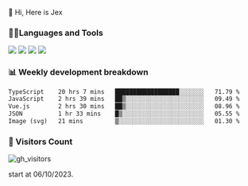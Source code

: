  👋 Hi, Here is Jex

 

### 🧑‍💻Languages and Tools

<code><a href="https://react.dev"><img src="https://api.iconify.design/logos:react.svg" /></a></code>
<code><a href="https://github.com/vuejs/core"><img src="https://api.iconify.design/logos:vue.svg" /></a></code> 
<code><a href="https://github.com/microsoft/TypeScript"><img src="https://api.iconify.design/logos:typescript-icon.svg" /></a></code>
<code><a href="https://threejs.org/"><img src="https://api.iconify.design/logos:threejs.svg" /></a></code>

### 📊 Weekly development breakdown

<!--START_SECTION:waka-->

```txt
TypeScript    20 hrs 7 mins   ██████████████████░░░░░░░   71.79 %
JavaScript    2 hrs 39 mins   ██▒░░░░░░░░░░░░░░░░░░░░░░   09.49 %
Vue.js        2 hrs 30 mins   ██▒░░░░░░░░░░░░░░░░░░░░░░   08.96 %
JSON          1 hr 33 mins    █▒░░░░░░░░░░░░░░░░░░░░░░░   05.55 %
Image (svg)   21 mins         ▒░░░░░░░░░░░░░░░░░░░░░░░░   01.30 %
```

<!--END_SECTION:waka-->


### 👀 Visitors Count

![gh_visitors](https://profile-counter.glitch.me/jexlau/count.svg)

start at 06/10/2023.
